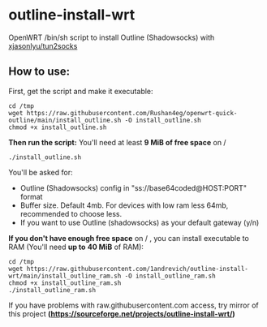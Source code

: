 # outline-install-wrt
OpenWRT /bin/sh script to install Outline (Shadowsocks) with [xjasonlyu/tun2socks](https://github.com/xjasonlyu/tun2socks)

## How to use:

First, get the script and make it executable:

    cd /tmp
    wget https://raw.githubusercontent.com/Rushan4eg/openwrt-quick-outline/main/install_outline.sh -O install_outline.sh
    chmod +x install_outline.sh

**Then run the script:**
You'll need at least **9 MiB of free space** on /

    ./install_outline.sh

You'll be asked for:

 - Outline (Shadowsocks) config in "ss://base64coded@HOST:PORT" format
 - Buffer size. Default 4mb. For devices with low ram less 64mb, recommended to choose less.
 - If you want to use Outline (shadowsocks) as your default gateway (y/n)

**If you don't have enough free space** on / , you can install executable to RAM (You'll need **up to** **40 MiB** of RAM):

    cd /tmp
    wget https://raw.githubusercontent.com/1andrevich/outline-install-wrt/main/install_outline_ram.sh -O install_outline_ram.sh
    chmod +x install_outline_ram.sh
    ./install_outline_ram.sh


If you have problems with raw.githubusercontent.com access, try mirror of this project **(https://sourceforge.net/projects/outline-install-wrt/)**
